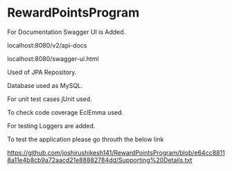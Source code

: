 # RewardPointsProgram

For Documentation Swagger UI is Added.

localhost:8080/v2/api-docs

localhost:8080/swagger-ui.html

Used of JPA Repository.

Database used as MySQL.

For unit test cases jUnit used.

To check code coverage EclEmma used.

For testing Loggers are added.


To test the application please go throuth the below link

https://github.com/joshirushikesh141/RewardPointsProgram/blob/e64cc88118a11e4b8cb9a72aacd21e88882784dd/Supporting%20Details.txt




